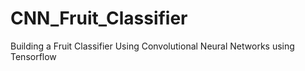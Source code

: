 # CNN_Fruit_Classifier
Building a Fruit Classifier Using Convolutional Neural Networks using Tensorflow
